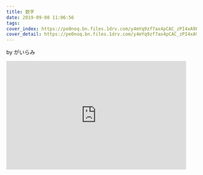 ```yaml
---
title: 数字
date: 2019-09-08 11:06:56
tags:
cover_index: https://pe0noq.bn.files.1drv.com/y4mYq9zf7ax4pCAC_zPI4xA9F2oqD5T6Hs5r1qlJ2UOgnl0_0ITJPRIKDzXDsyxH1OqRbZd3ufN9aeBaq2QVBRuFhycsxAeVLid5mJDcEm3XdhYyjkpVVYCr5ffa0GlmunM5C85twrW0YDYyiF8mC3u8i26igTVJpv7eli802FR243_gugXqLZ_mffr2MG1aGVVgcN5f_UFO411JE62aohLjA?width=660&height=254&cropmode=none
cover_detail: https://pe0noq.bn.files.1drv.com/y4mYq9zf7ax4pCAC_zPI4xA9F2oqD5T6Hs5r1qlJ2UOgnl0_0ITJPRIKDzXDsyxH1OqRbZd3ufN9aeBaq2QVBRuFhycsxAeVLid5mJDcEm3XdhYyjkpVVYCr5ffa0GlmunM5C85twrW0YDYyiF8mC3u8i26igTVJpv7eli802FR243_gugXqLZ_mffr2MG1aGVVgcN5f_UFO411JE62aohLjA?width=1300&height=500&cropmode=none
---
```


by がいらみ

<iframe class="post-iframe" src="https://onedrive.live.com/embed?cid=36BB633BE091BD31&resid=36BB633BE091BD31%2142418&authkey=ACf4mGZlc6kd--I&em=2" width="476" height="288" frameborder="0" scrolling="no"></iframe>
